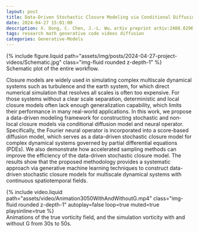 ```yaml
---
layout: post
title: Data-Driven Stochastic Closure Modeling via Conditional Diffusion Model and Neural Operator
date: 2024-04-27 15:01:00
description: X. Dong, C. Chen, J.-L. Wu，arXiv preprint arXiv:2408.02965
tags: research math generative code videos diffusion
categories: Generative-Models
---
```

<div class="row mt-3">
    <div class="col-12 mt-3 mt-md-0">
        {% include figure.liquid path="assets/img/posts/2024-04-27-project-videos/Schematic.jpg" class="img-fluid rounded z-depth-1" %}
        <div class="caption">
            Schematic plot of the entire workflow. <br>
        </div>
    </div>
</div>

Closure models are widely used in simulating complex multiscale dynamical systems such as turbulence and the earth system, for which direct numerical simulation that resolves all scales is often too expensive. For those systems without a clear scale separation, deterministic and local closure models often lack enough generalization capability, which limits their performance in many real-world applications. In this work, we propose a data-driven modeling framework for constructing stochastic and non-local closure models via conditional diffusion model and neural operator. Specifically, the Fourier neural operator is incorporated into a score-based diffusion model, which serves as a data-driven stochastic closure model for complex dynamical systems governed by partial differential equations (PDEs). We also demonstrate how accelerated sampling methods can improve the efficiency of the data-driven stochastic closure model. The results show that the proposed methodology provides a systematic approach via generative machine learning techniques to construct data-driven stochastic closure models for multiscale dynamical systems with continuous spatiotemporal fields.

<div class="row mt-3">
    <div class="col-12 mt-3 mt-md-0">
        {% include video.liquid path="assets/video/Animation3050WithAndWithoutG.mp4" class="img-fluid rounded z-depth-1" autoplay=false loop=true muted=true playsinline=true %}
        <div class="caption">
            Animations of the true vorticity field, and the simulation vorticity with and without G from 30s to 50s. <br>
        </div>
    </div>
</div>

<!-- [//]: # (<div class="row mt-3">)

[//]: # (    <div class="col-12 mt-3 mt-md-0">)

[//]: # (        {% include video.liquid path="assets/video/Animation3050Final.mp4" class="img-fluid rounded z-depth-1" controls=true %})

[//]: # (        <div class="caption">)

[//]: # (            Animations of the true vorticity field and simulated vorticity field from 30s to 50s. <br>)

[//]: # (            Left: true vorticity. Right: simulated vorticity.)

[//]: # (        </div>)

[//]: # (    </div>)

[//]: # (</div>) -->

